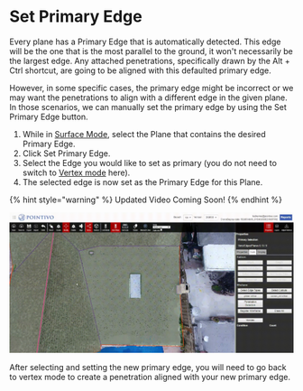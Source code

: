 # Set Primary Edge

Every plane has a Primary Edge that is automatically detected. This edge will be the one that is the most parallel to the ground, it won't necessarily be the largest edge. Any attached penetrations, specifically drawn by the Alt + Ctrl shortcut, are going to be aligned with this defaulted primary edge.

However, in some specific cases, the primary edge might be incorrect or we may want the penetrations to align with a different edge in the given plane. In those scenarios, we can manually set the primary edge by using the Set Primary Edge button.

1. While in [Surface Mode](../../mode/surface-mode.md), select the Plane that contains the desired Primary Edge.
2. Click Set Primary Edge.
3. Select the Edge you would like to set as primary \(you do not need to switch to [Vertex mode](../../mode/vertex-mode.md) here\).
4. The selected edge is now set as the Primary Edge for this Plane.

{% hint style="warning" %}
Updated Video Coming Soon!
{% endhint %}

![](../../.gitbook/assets/set-primary-edge.gif)

After selecting and setting the new primary edge, you will need to go back to vertex mode to create a penetration aligned with your new primary edge.

